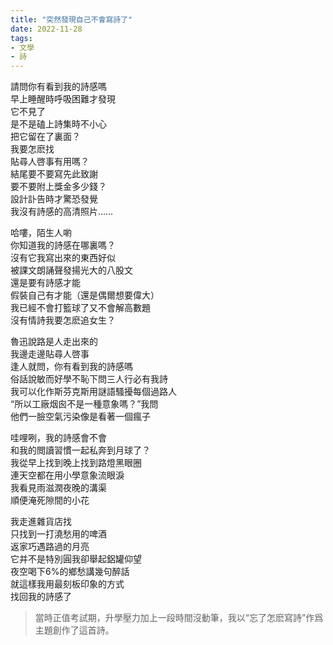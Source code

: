 ```yaml
---
title: "突然發現自己不會寫詩了"
date: 2022-11-28 
tags:
- 文學
- 詩
---
```

請問你有看到我的詩感嗎  
早上睡醒時呼吸困難才發現  
它不見了  
是不是磕上詩集時不小心  
把它留在了裏面？  
我要怎麽找  
貼尋人啓事有用嗎？  
結尾要不要寫先此致謝  
要不要附上獎金多少錢？  
設計訃告時才驚恐發覺  
我沒有詩感的高清照片……  
  
哈嘍，陌生人喲  
你知道我的詩感在哪裏嗎？  
沒有它我寫出來的東西好似  
被課文朗誦聲發揚光大的八股文  
還是要有詩感才能  
假裝自己有才能（還是偶爾想要偉大）  
我已經不會打籃球了又不會解高數題  
沒有情詩我要怎麽追女生？  
  
魯迅說路是人走出來的  
我邊走邊貼尋人啓事  
逢人就問，你有看到我的詩感嗎  
俗話說敏而好學不恥下問三人行必有我詩  
我可以化作斯芬克斯用謎語騷擾每個過路人  
“所以工廠烟囪不是一種意象嗎？”我問  
他們一臉空氣污染像是看著一個瘋子  
  
哇哩咧，我的詩感會不會  
和我的閲讀習慣一起私奔到月球了？  
我從早上找到晚上找到路燈黑眼圈  
連天空都在用小學意象流眼淚  
我看見雨滋潤夜晚的溝渠  
順便淹死隙間的小花  
  
我走進雜貨店找  
只找到一打澆愁用的啤酒  
返家巧遇路過的月亮  
它并不是特別圓我卻舉起鋁罐仰望  
夜空喝下6%的鄉愁講幾句醉話  
就這樣我用最刻板印象的方式  
找回我的詩感了

>當時正值考試期，升學壓力加上一段時間沒動筆，我以“忘了怎麽寫詩”作爲主題創作了這首詩。